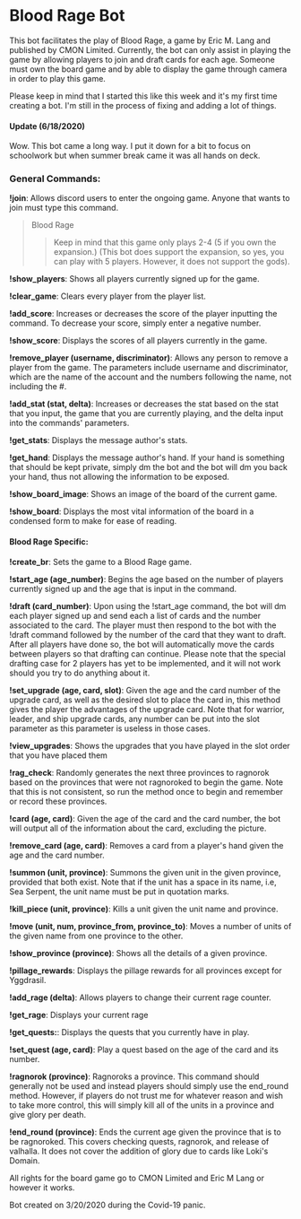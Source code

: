 # Blood Rage Bot
This bot facilitates the play of Blood Rage, a game by Eric M. Lang and published by CMON Limited.
Currently, the bot can only assist in playing the game by allowing players to join and draft cards
for each age. Someone must own the board game and by able to display the game through camera in
order to play this game.

Please keep in mind that I started this like this week and it's my first time creating a bot.
I'm still in the process of fixing and adding a lot of things.

#### Update (6/18/2020)
Wow. This bot came a long way. I put it down for a bit to focus on schoolwork but when summer break came it was all hands on deck. 

### General Commands:
**!join**: Allows discord users to enter the ongoing game. Anyone that wants to join must type this command. 

>Blood Rage
>>Keep in mind that this game only plays 2-4 (5 if you own the expansion.) (This bot does support the expansion, so yes, you can play with 5 players. However, it does not support the gods).

**!show_players**: Shows all players currently signed up for the game.

**!clear_game**: Clears every player from the player list.

**!add_score**: Increases or decreases the score of the player inputting the command. To decrease your score, simply enter a negative number.

**!show_score**: Displays the scores of all players currently in the game.

**!remove_player (username, discriminator)**: Allows any person to remove a player from the game. The parameters include username and discriminator, which are the name of the account and the numbers following the name, not including the #. 

**!add_stat (stat, delta)**: Increases or decreases the stat based on the stat that you input, the game that you are currently playing, and the delta input into the commands' parameters.

**!get_stats**: Displays the message author's stats.

**!get_hand**: Displays the message author's hand. If your hand is something that should be kept private, simply dm the bot and the bot will dm you back your hand, thus not allowing the information to be exposed.

**!show_board_image**: Shows an image of the board of the current game.

**!show_board**: Displays the most vital information of the board in a condensed form to make for ease of reading.

#### Blood Rage Specific:
**!create_br**: Sets the game to a Blood Rage game.

**!start_age (age_number)**: Begins the age based on the number of players currently signed up and the age that is input in the command.

**!draft (card_number)**: Upon using the !start_age command, the bot will dm each player signed up and send each a list of cards and the number associated to the card. The player must then respond to the bot with the !draft command followed by the number of the card that they want to draft. After all players have done so, the bot will automatically move the cards between players so that drafting can continue. Please note that the special drafting case for 2 players has yet to be implemented, and it will not work should you try to do anything about it.

**!set_upgrade (age, card, slot)**: Given the age and the card number of the upgrade card, as well as the desired slot to place the card in, this method gives the player the advantages of the upgrade card. Note that for warrior, leader, and ship upgrade cards, any number can be put into the slot parameter as this parameter is useless in those cases.

**!view_upgrades**: Shows the upgrades that you have played in the slot order that you have placed them

**!rag_check**: Randomly generates the next three provinces to ragnorok based on the provinces that were not ragnoroked to begin the game. Note that this is not consistent, so run the method once to begin and remember or record these provinces.

**!card (age, card)**: Given the age of the card and the card number, the bot will output all of the information about the card, excluding the picture.

**!remove_card (age, card)**: Removes a card from a player's hand given the age and the card number.

**!summon (unit, province)**: Summons the given unit in the given province, provided that both exist. Note that if the unit has a space in its name, i.e, Sea Serpent, the unit name must be put in quotation marks.

**!kill_piece (unit, province)**: Kills a unit given the unit name and province.

**!move (unit, num, province_from, province_to)**: Moves a number of units of the given name from one province to the other.

**!show_province (province)**: Shows all the details of a given province.

**!pillage_rewards**: Displays the pillage rewards for all provinces except for Yggdrasil.

**!add_rage (delta)**: Allows players to change their current rage counter.

**!get_rage**: Displays your current rage

**!get_quests:**: Displays the quests that you currently have in play.

**!set_quest (age, card)**: Play a quest based on the age of the card and its number.

**!ragnorok (province)**: Ragnoroks a province. This command should generally not be used and instead players should simply use the end_round method. However, if players do not trust me for whatever reason and wish to take more control, this will simply kill all of the units in a province and give glory per death.

**!end_round (province)**: Ends the current age given the province that is to be ragnoroked. This covers checking quests, ragnorok, and release of valhalla. It does not cover the addition of glory due to cards like Loki's Domain.

All rights for the board game go to CMON Limited and Eric M Lang or however it works.

Bot created on 3/20/2020 during the Covid-19 panic.


